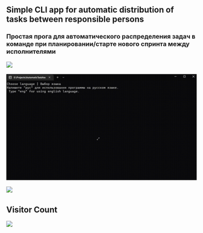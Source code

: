  ## Simple CLI app for automatic distribution of tasks between responsible persons
 ### Простая прога для автоматического распределения задач в команде при планировании/старте нового спринта между исполнителями
 <img src="https://img.shields.io/badge/Made With-Go_v1.19-blue">

![](/app-animation.gif)


<a href=/assigner2.2-beta.exe> <img src="https://img.shields.io/badge/Download-here-green"></a>

## Visitor Count
![](https://profile-counter.glitch.me/comr8/count.svg)
